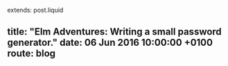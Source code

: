 extends: post.liquid

title:   "Elm Adventures: Writing a small password generator."
date:    06 Jun 2016 10:00:00 +0100
route:   blog
---


